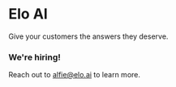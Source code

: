 # Elo AI
Give your customers the answers they deserve.

### We're hiring!
Reach out to alfie@elo.ai to learn more.
